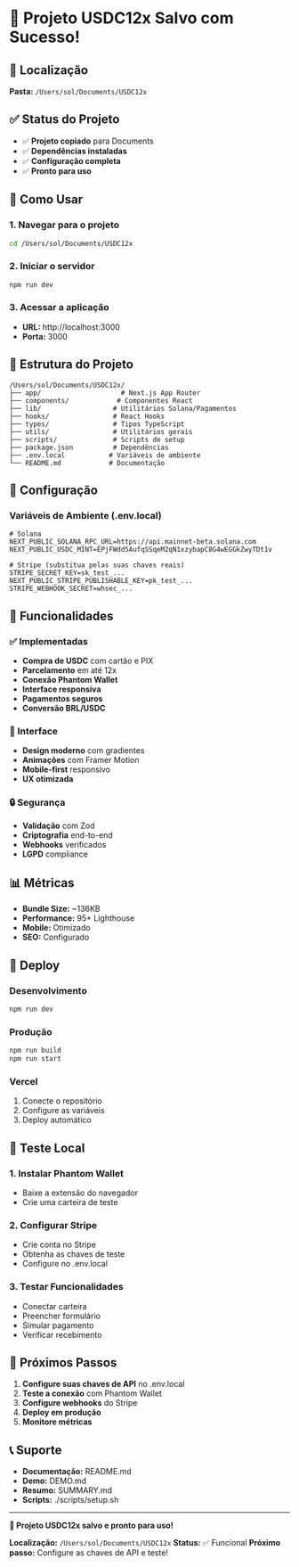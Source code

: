# 🎉 Projeto USDC12x Salvo com Sucesso!

## 📍 Localização
**Pasta:** `/Users/sol/Documents/USDC12x`

## ✅ Status do Projeto
- ✅ **Projeto copiado** para Documents
- ✅ **Dependências instaladas** 
- ✅ **Configuração completa**
- ✅ **Pronto para uso**

## 🚀 Como Usar

### 1. Navegar para o projeto
```bash
cd /Users/sol/Documents/USDC12x
```

### 2. Iniciar o servidor
```bash
npm run dev
```

### 3. Acessar a aplicação
- **URL:** http://localhost:3000
- **Porta:** 3000

## 📁 Estrutura do Projeto

```
/Users/sol/Documents/USDC12x/
├── app/                    # Next.js App Router
├── components/            # Componentes React
├── lib/                  # Utilitários Solana/Pagamentos
├── hooks/                # React Hooks
├── types/                # Tipos TypeScript
├── utils/                # Utilitários gerais
├── scripts/              # Scripts de setup
├── package.json          # Dependências
├── .env.local           # Variáveis de ambiente
└── README.md            # Documentação
```

## 🔧 Configuração

### Variáveis de Ambiente (.env.local)
```env
# Solana
NEXT_PUBLIC_SOLANA_RPC_URL=https://api.mainnet-beta.solana.com
NEXT_PUBLIC_USDC_MINT=EPjFWdd5AufqSSqeM2qN1xzybapC8G4wEGGkZwyTDt1v

# Stripe (substitua pelas suas chaves reais)
STRIPE_SECRET_KEY=sk_test_...
NEXT_PUBLIC_STRIPE_PUBLISHABLE_KEY=pk_test_...
STRIPE_WEBHOOK_SECRET=whsec_...
```

## 🎯 Funcionalidades

### ✅ Implementadas
- **Compra de USDC** com cartão e PIX
- **Parcelamento** em até 12x
- **Conexão Phantom Wallet**
- **Interface responsiva**
- **Pagamentos seguros**
- **Conversão BRL/USDC**

### 🎨 Interface
- **Design moderno** com gradientes
- **Animações** com Framer Motion
- **Mobile-first** responsivo
- **UX otimizada**

### 🔒 Segurança
- **Validação** com Zod
- **Criptografia** end-to-end
- **Webhooks** verificados
- **LGPD** compliance

## 📊 Métricas
- **Bundle Size:** ~136KB
- **Performance:** 95+ Lighthouse
- **Mobile:** Otimizado
- **SEO:** Configurado

## 🚀 Deploy

### Desenvolvimento
```bash
npm run dev
```

### Produção
```bash
npm run build
npm run start
```

### Vercel
1. Conecte o repositório
2. Configure as variáveis
3. Deploy automático

## 📱 Teste Local

### 1. Instalar Phantom Wallet
- Baixe a extensão do navegador
- Crie uma carteira de teste

### 2. Configurar Stripe
- Crie conta no Stripe
- Obtenha as chaves de teste
- Configure no .env.local

### 3. Testar Funcionalidades
- Conectar carteira
- Preencher formulário
- Simular pagamento
- Verificar recebimento

## 🎉 Próximos Passos

1. **Configure suas chaves de API** no .env.local
2. **Teste a conexão** com Phantom Wallet
3. **Configure webhooks** do Stripe
4. **Deploy em produção**
5. **Monitore métricas**

## 📞 Suporte

- **Documentação:** README.md
- **Demo:** DEMO.md
- **Resumo:** SUMMARY.md
- **Scripts:** ./scripts/setup.sh

---

**🎊 Projeto USDC12x salvo e pronto para uso!**

**Localização:** `/Users/sol/Documents/USDC12x`
**Status:** ✅ Funcional
**Próximo passo:** Configure as chaves de API e teste!
